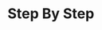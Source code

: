 # Step By Step

<script>
const rawSourceCode = `fn main() {
  println!("Hello, World");
}

Hello, World`.split('\n')


const lineSets = [
{ 
  lines: [`0_r`, `0_r`, `0_r`, `0_e`, `0_o`],
  text: `<p>That code is a full program. It will compile, run, and output &quot;Hello, World&quot;</p>`
},
{ 
  lines: [`0_r`, `0_s`, `0_r`, `0_e`, `0_w`],
  text: `<p>Well start all our code samples with a <code>main</code> function like the one shown here.</p>`
},
{ 
  lines: [`0_c`, `0_r`, `0_c`, `0_e`, `0_w`],
  text: `<p>We'll use the <code>println!()</code> expression to output text from our programs. Here we add a line to print &quot;Hello, World&quot;.</p>`
},
]
</script>
